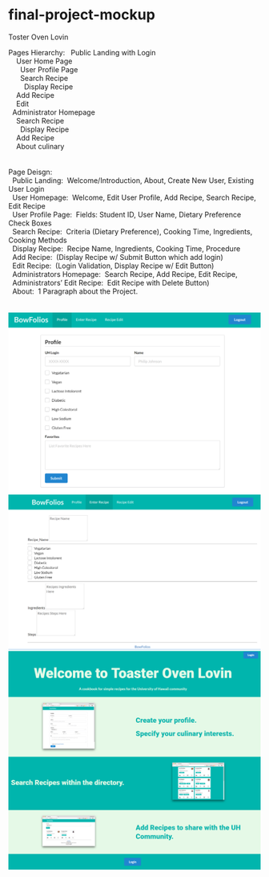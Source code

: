 # final-project-mockup

Toster Oven Lovin

Pages Hierarchy:
&nbsp;&nbsp;Public Landing with Login<br>
&nbsp;&nbsp;&nbsp;&nbsp;User Home Page<br>
&nbsp;&nbsp;&nbsp;&nbsp;&nbsp;&nbsp;User Profile Page<br>
&nbsp;&nbsp;&nbsp;&nbsp;&nbsp;&nbsp;Search Recipe<br>
&nbsp;&nbsp;&nbsp;&nbsp;&nbsp;&nbsp;&nbsp;&nbsp;Display Recipe<br>
&nbsp;&nbsp;&nbsp;&nbsp;Add Recipe<br>
&nbsp;&nbsp;&nbsp;&nbsp;Edit <br>
&nbsp;&nbsp;Administrator Homepage<br>
&nbsp;&nbsp;&nbsp;&nbsp;Search Recipe<br>
&nbsp;&nbsp;&nbsp;&nbsp;&nbsp;&nbsp;Display Recipe<br>
&nbsp;&nbsp;&nbsp;&nbsp;Add Recipe<br>
&nbsp;&nbsp;&nbsp;&nbsp;About culinary<br>
<br><br>
Page Deisgn:<br>
&nbsp;&nbsp;Public Landing:&nbsp;&nbsp;Welcome/Introduction, About, Create New User, Existing User Login<br>
&nbsp;&nbsp;User Homepage:&nbsp;&nbsp;Welcome, Edit User Profile, Add Recipe, Search Recipe, Edit Recipe<br>
&nbsp;&nbsp;User Profile Page:&nbsp;&nbsp;Fields:  Student ID, User Name, Dietary Preference Check Boxes<br>
&nbsp;&nbsp;Search Recipe:&nbsp;&nbsp;Criteria (Dietary Preference), Cooking Time, Ingredients, Cooking Methods<br>
&nbsp;&nbsp;Display Recipe:&nbsp;&nbsp;Recipe Name, Ingredients, Cooking Time, Procedure<br>
&nbsp;&nbsp;Add Recipe:&nbsp;&nbsp;(Display Recipe w/ Submit Button which add login)<br>
&nbsp;&nbsp;Edit Recipe:&nbsp;&nbsp;(Login Validation, Display Recipe w/ Edit Button)<br>
&nbsp;&nbsp;Administrators Homepage:&nbsp;&nbsp;Search Recipe, Add Recipe, Edit Recipe,<br>
&nbsp;&nbsp;Administrators’ Edit Recipe:&nbsp;&nbsp;Edit Recipe with Delete Button)<br>
&nbsp;&nbsp;About:&nbsp;&nbsp;1 Paragraph about the Project.<br>
<br><br>
<img src="app/public/images/AddProfile.png">
<img src="app/public/images/AddRecipe.png">
<img src="app/public/images/launch.png">
